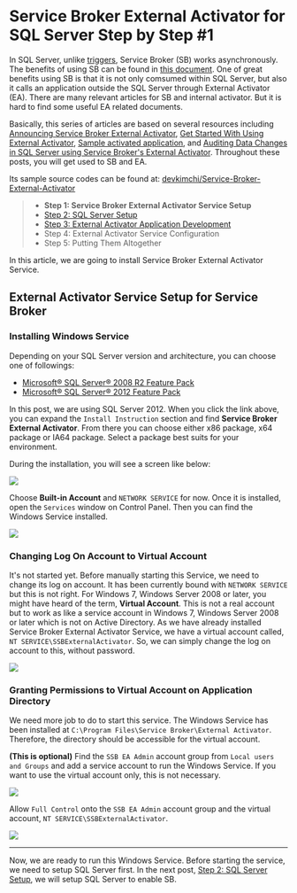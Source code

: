# Service Broker External Activator for SQL Server Step by Step #1 #

In SQL Server, unlike [triggers](http://msdn.microsoft.com/en-us/library/ms178110(v=sql.110).aspx), Service Broker (SB) works asynchronously. The benefits of using SB can be found in [this document](http://msdn.microsoft.com/en-us/library/ms171578(v=sql.105).aspx). One of great benefits using SB is that it is not only comsumed within SQL Server, but also it calls an application outside the SQL Server through External Activator (EA). There are many relevant articles for SB and internal activator. But it is hard to find some useful EA related documents.

Basically, this series of articles are based on several resources including [Announcing Service Broker External Activator](http://blogs.msdn.com/b/sql_service_broker/archive/2008/11/21/announcing-service-broker-external-activator.aspx), [Get Started With Using External Activator](http://blogs.msdn.com/b/sql_service_broker/archive/2009/05/18/get-started-with-using-external-activator.aspx), [Sample activated application](http://blogs.msdn.com/b/sql_service_broker/archive/2010/03/10/sample-activated-application.aspx), and [Auditing Data Changes in SQL Server using Service Broker's External Activator](http://ajitananthram.wordpress.com/2012/05/26/auditing-external-activator). Throughout these posts, you will get used to SB and EA.

Its sample source codes can be found at: [devkimchi/Service-Broker-External-Activator](https://github.com/devkimchi/Service-Broker-External-Activator)

> * **Step 1: Service Broker External Activator Service Setup**
> * [Step 2: SQL Server Setup](http://devkimchi.com/831/service-broker-external-activator-for-sql-server-step-by-step-2/)
> * [Step 3: External Activator Application Development](http://devkimchi.com/891/service-broker-external-activator-for-sql-server-step-by-step-3/)
> * Step 4: External Activator Service Configuration
> * Step 5: Putting Them Altogether

In this article, we are going to install Service Broker External Activator Service.
 

## External Activator Service Setup for Service Broker ##


### Installing Windows Service ###

Depending on your SQL Server version and architecture, you can choose one of followings:

* [Microsoft® SQL Server® 2008 R2 Feature Pack](http://www.microsoft.com/en-us/download/details.aspx?id=16978)
* [Microsoft® SQL Server® 2012 Feature Pack](http://www.microsoft.com/en-us/download/details.aspx?id=29065)

In this post, we are using SQL Server 2012. When you click the link above, you can expand the `Install Instruction` section and find **Service Broker External Activator**. From there you can choose either x86 package, x64 package or IA64 package. Select a package best suits for your environment.

During the installation, you will see a screen like below:

![](http://blob.devkimchi.com/devkimchiwp/2014/11/SSBEAS.Install.01.png)

Choose **Built-in Account** and `NETWORK SERVICE` for now. Once it is installed, open the `Services` window on Control Panel. Then you can find the Windows Service installed.

![](http://blob.devkimchi.com/devkimchiwp/2014/11/SSBEAS.Install.02.png)


### Changing Log On Account to Virtual Account ###

It's not started yet. Before manually starting this Service, we need to change its log on account. It has been currently bound with `NETWORK SERVICE` but this is not right. For Windows 7, Windows Server 2008 or later, you might have heard of the term, **Virtual Account**. This is not a real account but to work as like a service account in Windows 7, Windows Server 2008 or later which is not on Active Directory. As we have already installed Service Broker External Activator Service, we have a virtual account called, `NT SERVICE\SSBExternalActivator`. So, we can simply change the log on account to this, without password.

![](http://blob.devkimchi.com/devkimchiwp/2014/11/SSBEAS.Install.03.png)


### Granting Permissions to Virtual Account on Application Directory ###

We need more job to do to start this service. The Windows Service has been installed at `C:\Program Files\Service Broker\External Activator`. Therefore, the directory should be accessible for the virtual account.

**(This is optional)** Find the `SSB EA Admin` account group from `Local users and Groups` and add a service account to run the Windows Service. If you want to use the virtual account only, this is not necessary.

![](http://blob.devkimchi.com/devkimchiwp/2014/11/SSBEAS.Install.04.png)

Allow `Full Control` onto the `SSB EA Admin` account group and the virtual account, `NT SERVICE\SSBExternalActivator`.

![](http://blob.devkimchi.com/devkimchiwp/2014/11/SSBEAS.Install.05.png)


---
Now, we are ready to run this Windows Service. Before starting the service, we need to setup SQL Server first. In the next post, [Step 2: SQL Server Setup](http://devkimchi.com/831/service-broker-external-activator-for-sql-server-step-by-step-2/), we will setup SQL Server to enable SB.
